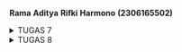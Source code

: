 __Rama__ __Aditya__ __Rifki__ __Harmono__ __(2306165502)__

<details>
<summary> TUGAS 7 </summary>


1. **Jelaskan apa yang dimaksud dengan stateless widget dan stateful widget, dan jelaskan perbedaan dari keduanya.**

**Stateless Widget** merupakan widget yang tidak memiliki *state* internal yang berubah dan memiliki tampilan dan perilakunya tetap konstan selama siklus hidupnya. Contoh penggunaannya adalah dalam menampilkan teks statis, ikon, atau gambar yang tidak interaktif.

**Stateful Widget** merupakan widget yang memiliki *state* internal yang dapat berubah dan dapat memperbarui tampilan sebagai respons terhadap interaksi pengguna atau perubahan data. Contoh penggunaannya adalah tombol yang dapat ditekan, form input, atau animasi yang responsif.

**Perbedaan Utama**:
- **Perubahan State**: Stateless Widget tidak berubah setelah dibuat, sementara Stateful Widget dapat berubah seiring waktu.
- **Interaktivitas**: Stateless Widget bersifat statis, sedangkan Stateful Widget mampu merespons interaksi dan event.
- **Penggunaan**: Pilih Stateless Widget untuk elemen UI yang tetap, dan Stateful Widget untuk elemen yang membutuhkan perubahan atau interaksi.

2. **Sebutkan widget apa saja yang kamu gunakan pada proyek ini dan jelaskan fungsinya.**

- **MyHomePage:** Kelas ini merepresentasikan halaman utama aplikasi yang mengextends StatelessWidget, yang berarti tidak mempertahankan state apapun antar pemanggilan build.
- **Column:** Sebuah box yang menampilkan anak-anaknya dalam urutan vertikal.
- **Scaffold:** Widget yang menyediakan struktur dasar tampilan visual untuk aplikasi, termasuk AppBar dan body.
- **Container:** Sebuah box yang berisikan widget lain.
- **AppBar:** Sebuah Material Design app bar yang menampilkan judul aplikasi, navbar, dll.
- **MaterialApp:** Sebuah widget yang memberikan tampilan berdasarkan Material Design.
- **Text:** Widget yang menampilkan serangkaian karakter dengan gaya yang dapat disesuaikan.
- **Padding:** Widget yang memberikan padding pada widget anaknya.
- **InkWell:** Sebuah rectangle area yang dapat diklik dan akan memberikan efek visual saat ditekan(message box).
- **Icon:** Widget yang akan menampilkan sebuah ikon Material Design.
- **Center:** Sebuah widget yang memposisikan anaknya ke tengah.
- **GridView:** Sebuah scrollable grid yang menampilkan widget sebagai tiles.


3. **Apa fungsi dari setState()? Jelaskan variabel apa saja yang dapat terdampak dengan fungsi tersebut.**

`setState()` adalah metode yang digunakan dalam Stateful Widget di Flutter untuk memberi tahu framework bahwa state internal widget telah berubah. Ketika dipanggil, `setState()` akan memicu proses rebuild widget, sehingga UI akan diperbarui sesuai dengan perubahan state terbaru.

Variabel yang terdampak:

- **Variabel State:** Setiap perubahan nilai variabel ini di dalam `setState()` akan menyebabkan UI yang menggunakan variabel tersebut untuk diperbarui.

- **Properti yang Digunakan dalam `build()`:** Jika properti ini diubah di dalam `setState()`, widget yang menggunakannya akan direbuild dengan nilai terbaru.

4. **Jelaskan perbedaan antara const dengan final.**

   - `final`: Variabel yang nilainya hanya dapat diassign satu kali dan nilai ditetapkan saat runtime. Secara imutabilitas, pada final hanya referensinya yang tidak bisa diubah setelah diassign. Secara ringkas, final digunakan ketika nilai hanya perlu diassign sekali tetapi tidak diketahui hingga runtime.

   - `const`: Variabel yang nilainya bersifat konstan dan dapat ditentukan pada waktu kompilasi. Nilai ditetapkan saat compile-time dan secara imutabilitas, baik referensi maupun objeknya sepenuhnya immutable. Secara ringkas, const digunakan untuk nilai yang benar-benar tetap dan bisa diketahui pada saat kompilasi.

5. **Jelaskan bagaimana cara kamu mengimplementasikan checklist-checklist di atas.**

1. Membuat sebuah program Flutter baru dengan tema E-Commerce yang sesuai dengan tugas-tugas sebelumnya.
- Jalankan command flutter create jersey_mobile untuk membuat proyek Flutter baru.
- Berpindah direktori ke proyek flutter baru dengan menjalankan command cd jersey_mobile.

2. Membuat tiga tombol sederhana dengan ikon dan teks

**Pada main.dart :**
hapus MyHomePage(title: 'Flutter Demo Home Page') menjadi MyHomePage()

**Pada menu.dart:**


- Tambahkan teks dan card dengan menambahkan barang-barang yang dijual. Define tipe pada list seperti berikut:

class ItemHomepage {
  final String name;
  final IconData icon;
  final Color color;

  ItemHomepage(this.name, this.icon, this.color);
}



- Ubah sifat widget halaman dari stateful menjadi stateless. Lakukan perubahan pada bagian ({super.key, required this.title}) menjadi ({Key? key}) : super(key: key);. Selain itu, tambahkan barang-barang yang dijual (nama, icon, dan warna) dengan code berikut:

final List<ItemHomepage> items = [
  ItemHomepage("Lihat Daftar Produk", Icons.list, Color.fromRGBO(41, 51, 64, 1)),
  ItemHomepage("Tambah Produk", Icons.add, Color(0xff2a2828)),
  ItemHomepage("Logout", Icons.logout, Color(0xff8b1a1a)),
];


- Ubah method Widget build(BuildContext context) menjadi seperti berikut:

Widget build(BuildContext context) {
  return Scaffold(
    appBar: AppBar(
      title: const Text(
        'Jerseyku Mobile App',
        style: TextStyle(
          color: Colors.white,
          fontWeight: FontWeight.bold,
        ),
      ),
      // Menghapus backgroundColor untuk menggunakan warna transparan
      backgroundColor: Colors.transparent,
      elevation: 0, // Menghilangkan bayangan pada AppBar
      flexibleSpace: Container(
        decoration: const BoxDecoration(
          gradient: LinearGradient(
            begin: Alignment.topCenter,
            end: Alignment.bottomCenter,
            colors: [
              Color(0xffd3b89c),
              Color(0xffd3b89c),
              Color.fromRGBO(63, 82, 83, 1.0),
              Color.fromRGBO(63, 82, 83, 1.0),
              Color(0xffd3b89c),
              Color(0xffd3b89c),
            ],
            stops: [0.0, 0.05, 0.05, 0.95, 0.95, 1.0],
          ),
        ),
      ),
    ),
    body: Padding(
      padding: const EdgeInsets.all(16.0),
      // Menyusun widget secara vertikal dalam sebuah kolom.
      child: Column(
        crossAxisAlignment: CrossAxisAlignment.center,
        children: [
          const SizedBox(height: 16.0),
          Center(
            child: Column(
              children: [
                const Padding(
                  padding: EdgeInsets.only(top: 16.0),
                  child: Text(
                    'Welcome to Jerseyku Mobile App',
                    style: TextStyle(
                      fontWeight: FontWeight.bold,
                      fontSize: 18.0,
                    ),
                  ),
                ),
                GridView.count(
                  primary: true,
                  padding: const EdgeInsets.all(20),
                  crossAxisSpacing: 10,
                  mainAxisSpacing: 10,
                  crossAxisCount: 3,
                  shrinkWrap: true,
                  children: items.map((ItemHomepage item) {
                    return ItemCard(item);
                  }).toList(),
                ),
              ],
            ),
          ),
        ],
      ),
    ),
  );
}


- Membuat widget stateless baru untuk menampilkan card dengan code berikut:

import 'package:flutter/material.dart';
import 'item_homepage.dart'; 

class ItemCard extends StatelessWidget {
  final ItemHomepage item;

  const ItemCard(this.item, {super.key});

  @override
  Widget build(BuildContext context) {
    return Material(
      color: item.color,
      borderRadius: BorderRadius.circular(12),
      child: InkWell(
        onTap: () {
          ScaffoldMessenger.of(context)
            ..hideCurrentSnackBar()
            ..showSnackBar(
              SnackBar(content: Text("Kamu telah menekan tombol ${item.name}!")),
            );
        },
        child: Container(
          padding: const EdgeInsets.all(8),
          child: Center(
            child: Column(
              mainAxisAlignment: MainAxisAlignment.center,
              children: [
                Icon(
                  item.icon,
                  color: Colors.white,
                  size: 30.0,
                ),
                const Padding(padding: EdgeInsets.all(3)),
                Text(
                  item.name,
                  textAlign: TextAlign.center,
                  style: const TextStyle(color: Colors.white),
                ),
              ],
            ),
          ),
        ),
      ),
    );
  }
}


3. Memunculkan Snackbar

Tambahkan kode berikut di dalam child InkWell

onTap: () {
  ScaffoldMessenger.of(context)
    ..hideCurrentSnackBar()
    ..showSnackBar(
      SnackBar(content: Text("Kamu telah menekan tombol ${item.name}!"))
    );
},

</details>

<details>

<summary>TUGAS 8</summary>

1. **Apa kegunaan const di Flutter? Jelaskan apa keuntungan ketika menggunakan const pada kode Flutter. Kapan sebaiknya kita menggunakan const, dan kapan sebaiknya tidak digunakan?**

Dalam Flutter, `const` digunakan untuk menginisialisasi objek yang nilai tetapnya ditentukan selama compile-time, sehingga meningkatkan performa dan efisiensi memori karena objek menggunakan instance yang sama dan melindungi nilai dari perubahan yang tidak diinginkan. Idealnya, `const` cocok untuk widget statis, nilai yang tetap, dan koleksi dengan isi konstan. Namun, sebaiknya tidak digunakan untuk data yang berubah selama runtime, widget yang memiliki state, atau data yang diperoleh dari API atau database, serta widget yang tergantung pada konteks.

2. **Jelaskan dan bandingkan penggunaan Column dan Row pada Flutter. Berikan contoh implementasi dari masing-masing layout widget ini!**

Column digunakan untuk menyusun widget secara vertikal (atas ke bawah), sedangkan Row digunakan untuk menyusun widget secara horizontal (kiri ke kanan).

Contoh implementasi:
- Column digunakan untuk menyusun judul dan form fields di addjersey_form.dart
- Row digunakan untuk menyusun card NPM, Nama, dan Kelas di menu.dart

3. **Sebutkan apa saja elemen input yang kamu gunakan pada halaman form yang kamu buat pada tugas kali ini. Apakah terdapat elemen input Flutter lain yang tidak kamu gunakan pada tugas ini? Jelaskan!**

Pada tugas kali ini saya menggunakan TextFieldForm pada semua input rincinya sebagai berikut:

- Jersey Name (text)
- Description (text)
- Price (number)
- Quantity (number)

Elemen input Flutter lain yang tidak saya gunakan dalam tugas kali ini adalah: `Switch`, `Slider`, `TimePicker`, `CheckboxListTile`

4. **Bagaimana cara kamu mengatur tema (theme) dalam aplikasi Flutter agar aplikasi yang dibuat konsisten? Apakah kamu mengimplementasikan tema pada aplikasi yang kamu buat?**

Pada tugas ini tema aplikasi di main.dart menggunakan ThemeData dan colorScheme untuk menetapkan warna utama aplikasi. Tema ini dapat diimplementasikan secara konsisten di seluruh aplikasi melalui penggunaan Theme.of(context). Tetapi karena saya memilih untuk menggunakan warna gradient untuk beberapa elemen-elemen pada Flutter saya, maka tidak seluruhnya mengimplementasikan primary colour.

5. **Bagaimana cara kamu menangani navigasi dalam aplikasi dengan banyak halaman pada Flutter?**

Dalam tugas kali ini, saya menggunakan `Navigator.push()` dan `Navigator.pushReplacement()` untuk navigasi. Navigasi ini diimplementasikan dalam drawer untuk berpindah ke halaman utama dan form penambahan jersey. Saya juga mengimplementasikan tombol "Tambah Item" pada card yang juga menggunakan `MaterialPageRoute` untuk mengarah ke form tersebut.

</details>
